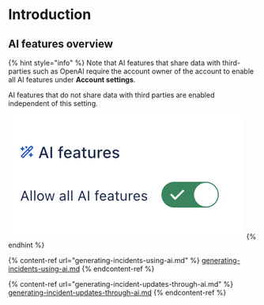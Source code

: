 # Introduction

## AI features overview

{% hint style="info" %}
Note that AI features that share data with third-parties such as OpenAI require the account owner of the account to enable all AI features under **Account settings**.&#x20;

AI features that do not share data with third parties are enabled independent of this setting.

![](<../.gitbook/assets/image (1) (7) (1).png>)
{% endhint %}

{% content-ref url="generating-incidents-using-ai.md" %}
[generating-incidents-using-ai.md](generating-incidents-using-ai.md)
{% endcontent-ref %}

{% content-ref url="generating-incident-updates-through-ai.md" %}
[generating-incident-updates-through-ai.md](generating-incident-updates-through-ai.md)
{% endcontent-ref %}





